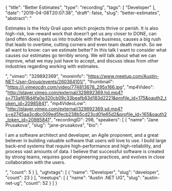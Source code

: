 {
  "title": "Better Estimates",
  "type": "recording",
  "tags": [
    "Developer"
  ],
  "date": "2019-04-08T20:07:38",
  "draft": false,
  "slug": "better-estimates",
  "abstract": "<p>Estimates is the Holy Grail upon which projects thrive or perish. It is also high-risk, low-reward work that doesn’t get us any closer to DONE, can (and often does) gets us into trouble with the business, causes a big rush that leads to overtime, cutting corners and even team death marsh. So we all want to know: can we estimate better? In this talk I want to consider what causes our estimates go terribly wrong. We will talk about what we can improve, what we may just have to accept, and discuss ideas from other industries regarding working with estimates.</p>",
  "vimeo": "329892369",
  "moreinfo": "https://www.meetup.com/Austin-NET-User-Group/events/260364101/",
  "thumbnail": "https://i.vimeocdn.com/video/774813678_295x166.jpg",
  "mp4Video": "http://player.vimeo.com/external/329892369.hd.mp4?s=713af618d4fa0e320cb09c33beafb83d183d2221&profile_id=175&oauth2_token_id=20985841",
  "mp4VideoLow": "http://player.vimeo.com/external/329892369.sd.mp4?s=e2745aa3cdbc009ed5fecb238b5cd23cd01e65d2&profile_id=165&oauth2_token_id=20985841",
  "recordingID": 298,
  "speakers": [
    {
      "name": "Jane Prusakova",
      "slug": "jane-prusakova",
      "bio": "<p>I am a software architect and developer, an Agile proponent, and a great believer in building valuable software that users will love to use. I build large back-end systems that require high-performance and high-reliability, and process vast amounts of data. I believe that successful software is created by strong teams, requires good engineering practices, and evolves in close collaboration with the users. </p>",
      "count": 5
    }
  ],
  "ugtvtags": [
    {
      "name": "Developer",
      "slug": "developer",
      "count": 23
    }
  ],
  "meetups": [
    {
      "name": "Austin .NET UG",
      "slug": "austin-net-ug",
      "count": 52
    }
  ]
}